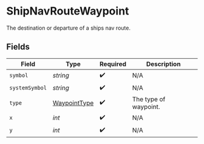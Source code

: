 # ShipNavRouteWaypoint

The destination or departure of a ships nav route.


## Fields

| Field                                               | Type                                                | Required                                            | Description                                         |
| --------------------------------------------------- | --------------------------------------------------- | --------------------------------------------------- | --------------------------------------------------- |
| `symbol`                                            | *string*                                            | :heavy_check_mark:                                  | N/A                                                 |
| `systemSymbol`                                      | *string*                                            | :heavy_check_mark:                                  | N/A                                                 |
| `type`                                              | [WaypointType](../../models/shared/WaypointType.md) | :heavy_check_mark:                                  | The type of waypoint.                               |
| `x`                                                 | *int*                                               | :heavy_check_mark:                                  | N/A                                                 |
| `y`                                                 | *int*                                               | :heavy_check_mark:                                  | N/A                                                 |